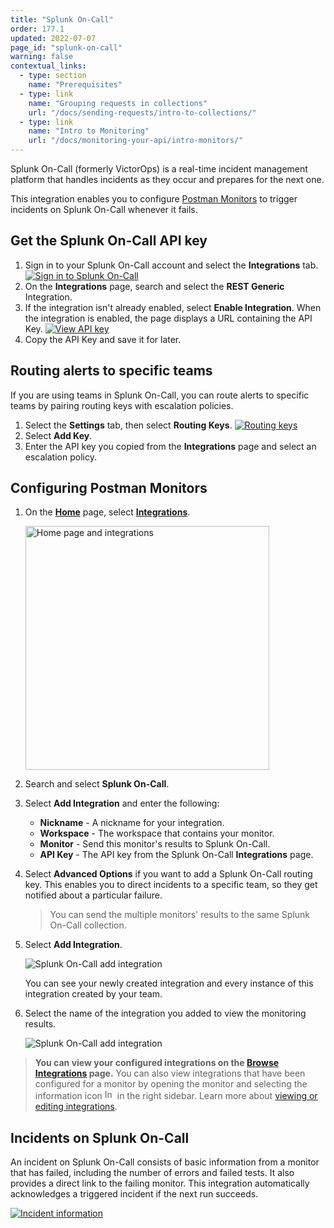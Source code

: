 ```yaml
---
title: "Splunk On-Call"
order: 177.1
updated: 2022-07-07
page_id: "splunk-on-call"
warning: false
contextual_links:
  - type: section
    name: "Prerequisites"
  - type: link
    name: "Grouping requests in collections"
    url: "/docs/sending-requests/intro-to-collections/"
  - type: link
    name: "Intro to Monitoring"
    url: "/docs/monitoring-your-api/intro-monitors/"
---
```


Splunk On-Call (formerly VictorOps) is a real-time incident management platform that handles incidents as they occur and prepares for the next one.

This integration enables you to configure [Postman Monitors](/docs/monitoring-your-api/intro-monitors/) to trigger incidents on Splunk On-Call whenever it fails.

## Get the Splunk On-Call API key

1. Sign in to your Splunk On-Call account and select the **Integrations** tab.
   [![Sign in to Splunk On-Call](https://assets.postman.com/postman-docs/splunk-on-call-integrations-2.jpg)](https://assets.postman.com/postman-docs/splunk-on-call-integrations-2.jpg)
1. On the **Integrations** page, search and select the **REST Generic** Integration.
1. If the integration isn't already enabled, select **Enable Integration**. When the integration is enabled, the page displays a URL containing the API Key.
   [![View API key](https://assets.postman.com/postman-docs/splunk-on-call-copy-api-key.jpg)](https://assets.postman.com/postman-docs/splunk-on-call-copy-api-key.jpg)
1. Copy the API Key and save it for later.

## Routing alerts to specific teams

If you are using teams in Splunk On-Call, you can route alerts to specific teams by pairing routing keys with escalation policies.

1. Select the **Settings** tab, then select **Routing Keys**.
   [![Routing keys](https://assets.postman.com/postman-docs/splunk-on-call-routing-keys-1.jpg)](https://assets.postman.com/postman-docs/splunk-on-call-routing-keys-1.jpg)
1. Select **Add Key**.
1. Enter the API key you copied from the **Integrations** page and select an escalation policy.

## Configuring Postman Monitors

1. On the **[Home](https://go.postman.co/home)** page, select **[Integrations](https://go.postman.co/integrations)**.

    <img alt="Home page and integrations" src="https://assets.postman.com/postman-docs/v10/home-integrations-v10.jpg" width="390px">

1. Search and select **Splunk On-Call**.
1. Select **Add Integration** and enter the following:
    * **Nickname** -   A nickname for your integration.
    * **Workspace** -  The workspace that contains your monitor.
    * **Monitor** -   Send this monitor's results to Splunk On-Call.
    * **API Key** -  The API key from the Splunk On-Call **Integrations** page.
1. Select **Advanced Options** if you want to add a Splunk On-Call routing key. This enables you to direct incidents to a specific team, so they get notified about a particular failure.
    > You can send the multiple monitors' results to the same Splunk On-Call collection.
1. Select **Add Integration**.

   ![Splunk On-Call add integration](https://assets.postman.com/postman-docs/splunk-on-call-add-integration-config.jpg)

   You can see your newly created integration and every instance of this integration created by your team.

1. Select the name of the integration you added to view the monitoring results.

   ![Splunk On-Call add integration](https://assets.postman.com/postman-docs/splunk-on-call-view-all-integrations.jpg)

> **You can view your configured integrations on the [Browse Integrations](https://go.postman.co/integrations/browse) page.** You can also view integrations that have been configured for a monitor by opening the monitor and selecting the information icon <img alt="Information icon" src="https://assets.postman.com/postman-docs/icon-information-v9-5.jpg#icon" width="16px"> in the right sidebar. Learn more about [viewing or editing integrations](/docs/integrations/intro-integrations/#viewing-or-editing-integrations).

## Incidents on Splunk On-Call

An incident on Splunk On-Call consists of basic information from a monitor that has failed, including the number of errors and failed tests. It also provides a direct link to the failing monitor. This integration automatically acknowledges a triggered incident if the next run succeeds.

[![Incident information](https://assets.postman.com/postman-docs/splunk-on-call-incident-info.jpg)](https://assets.postman.com/postman-docs/splunk-on-call-incident-info.jpg)
